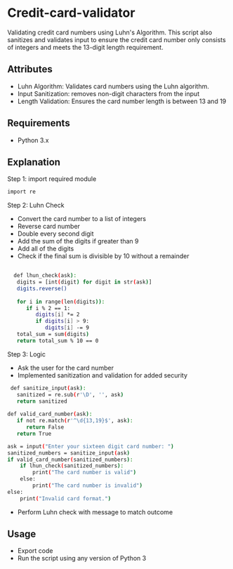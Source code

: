 # Credit-card-validator
Validating credit card numbers using Luhn's Algorithm. This script also sanitizes and validates input to ensure the credit card number only consists of integers and meets the 13-digit length requirement.

## Attributes

- Luhn Algorithm: Validates card numbers using the Luhn algorithm.
- Input Sanitization: removes non-digit characters from the input
- Length Validation: Ensures the card number length is between 13 and 19

## Requirements
- Python 3.x

## Explanation
 Step 1: import required module
  ```bash
  import re
  ```
 Step 2: Luhn Check
 - Convert the card number to a list of integers
 - Reverse card number
 - Double every second digit
 - Add the sum of the digits if greater than 9
 - Add all of the digits
 - Check if the final sum is divisible by 10 without a remainder

```bash
   
  def lhun_check(ask):
   digits = [int(digit) for digit in str(ask)] 
   digits.reverse()
   
   for i in range(len(digits)):
      if i % 2 == 1:
         digits[i] *= 2
         if digits[i] > 9:
            digits[i] -= 9
   total_sum = sum(digits)
   return total_sum % 10 == 0
```
Step 3: Logic
- Ask the user for the card number
- Implemented sanitization and validation for added security

```bash
 def sanitize_input(ask):
   sanitized = re.sub(r'\D', '', ask)
   return sanitized
 
def valid_card_number(ask):
   if not re.match(r'^\d{13,19}$', ask):
      return False
   return True

ask = input("Enter your sixteen digit card number: ")
sanitized_numbers = sanitize_input(ask)
if valid_card_number(sanitized_numbers):
    if lhun_check(sanitized_numbers):
        print("The card number is valid")
    else:
        print("The card number is invalid")
else:
    print("Invalid card format.")
```

- Perform Luhn check with message to match outcome

## Usage
- Export code
- Run the script using any version of Python 3

